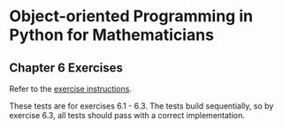 # Object-oriented Programming in Python for Mathematicians

## Chapter 6 Exercises

Refer to the [exercise instructions](https://object-oriented-python.github.io/6_exceptions.html#exercises).

These tests are for exercises 6.1 - 6.3. The tests build sequentially, so by exercise 6.3, all tests should pass with a correct implementation.
